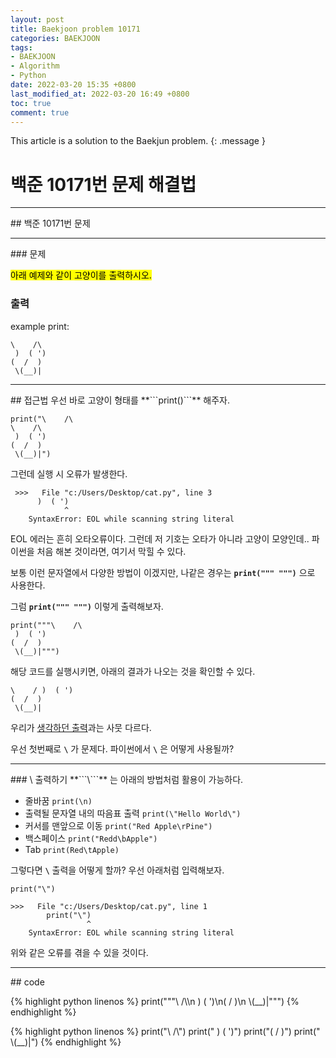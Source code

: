 ```yaml
---
layout: post
title: Baekjoon problem 10171
categories: BAEKJOON
tags:
- BAEKJOON
- Algorithm
- Python
date: 2022-03-20 15:35 +0800
last_modified_at: 2022-03-20 16:49 +0800
toc: true
comment: true
---
```


This article is a solution to the Baekjun problem.
{: .message }

# 백준 10171번 문제 해결법
<hr />
## 백준 10171번 문제
<hr />
### 문제

<mark>아래 예제와 같이 고양이를 출력하시오.</mark>

### 출력

example print:
```
\    /\
 )  ( ')
(  /  )
 \(__)|
```
<hr />
## 접근법
우선 바로 고양이 형태를 **```print()```** 해주자.

```
print("\    /\
\    /\
 )  ( ')
(  /  )
 \(__)|")
```

 그런데 실행 시 오류가 발생한다.
``` 
 >>>   File "c:/Users/Desktop/cat.py", line 3
      )  ( ')
            ^
    SyntaxError: EOL while scanning string literal
```
EOL 에러는 흔히 오타오류이다. 그런데 저 기호는 오타가 아니라 고양이 모양인데..
파이썬을 처음 해본 것이라면, 여기서 막힐 수 있다.
 
보통 이런 문자열에서 다양한 방법이 이겠지만, 나같은 경우는 **```print(""" """)```** 으로 사용한다.
 
그럼 **```print(""" """)```** 이렇게 출력해보자.

```
print("""\    /\
 )  ( ')
(  /  )
 \(__)|""")
```

해당 코드를 실행시키면, 아래의 결과가 나오는 것을 확인할 수 있다.

```
\    / )  ( ')
(  /  )
 \(__)|
```

우리가 [생각하던 출력](#출력)과는 사뭇 다르다.

우선 첫번째로 **```\```** 가 문제다. 파이썬에서 **```\```** 은 어떻게 사용될까?
<hr />
### \ 출력하기
**```\```** 는 아래의 방법처럼 활용이 가능하다.

  - 줄바꿈 ```print(\n)```
  - 출력될 문자열 내의 따음표 출력 ```print(\"Hello World\")```
  - 커서를 맨앞으로 이동 ```print("Red Apple\rPine")```
  - 백스페이스 ```print("Redd\bApple")```
  - Tab ```print(Red\tApple)```

그렇다면 **```\```** 출력을 어떻게 할까?
우선 아래처럼 입력해보자.
```
print("\")

>>>   File "c:/Users/Desktop/cat.py", line 1
        print("\")
                 ^
    SyntaxError: EOL while scanning string literal
```

위와 같은 오류를 겪을 수 있을 것이다.
<hr />
## code

{% highlight python linenos %}
print("""\\    /\\\n )  ( ')\n(  /  )\n \\(__)|""")
{% endhighlight %}

{% highlight python linenos %}
print("\\    /\\")
print(" )  ( ')")
print("(  /  )")
print(" \\(__)|")
{% endhighlight %}
